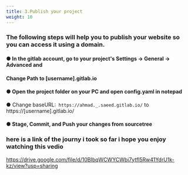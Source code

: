 ```yaml
---
title: 3.Publish your project
weight: 10
---
```

### The following steps will help you to publish your website so you can access it using a domain.
#### ● In the gitlab account, go to your project's Settings -> General -> Advanced and
####   Change Path to [username].gitlab.io
#### ● Open the project folder on your PC and open config.yaml in notepad
● Change baseURL:``` https://ahmad._.saeed.gitlab.io/``` to https://[username].gitlab.io/
#### ● Stage, Commit, and Push your changes from sourcetree
### here is a link of the journy i took so far i hope you enjoy watching this vedio 
https://drive.google.com/file/d/10BIbqWCWYCWbi7ytfl5Rw41YdrU1k-kz/view?usp=sharing
